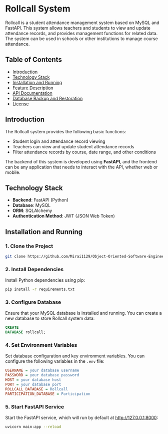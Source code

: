 # Rollcall System

Rollcall is a student attendance management system based on MySQL and FastAPI. This system allows teachers and students
to view and update attendance records, and provides management functions for related data. The system can be used in
schools or other institutions to manage course attendance.

## Table of Contents

- [Introduction](#introduction)
- [Technology Stack](#technology-stack)
- [Installation and Running](#installation-and-running)
- [Feature Description](#feature-description)
- [API Documentation](#api-documentation)
- [Database Backup and Restoration](#database-backup-and-restoration)
- [License](#license)

## Introduction

The Rollcall system provides the following basic functions:

- Student login and attendance record viewing
- Teachers can view and update student attendance records
- Filter attendance records by course, date range, and other conditions

The backend of this system is developed using **FastAPI**, and the frontend can be any application that needs to
interact with the API, whether web or mobile.

## Technology Stack

- **Backend**: FastAPI (Python)
- **Database**: MySQL
- **ORM**: SQLAlchemy
- **Authentication Method**: JWT (JSON Web Token)

## Installation and Running

### 1. Clone the Project

```bash
git clone https://github.com/Mirai1129/Object-Oriented-Software-Engineering.git
```

### 2. Install Dependencies

Install Python dependencies using pip:

```bash
pip install -r requirements.txt
```

### 3. Configure Database

Ensure that your MySQL database is installed and running. You can create a new database to store Rollcall system data:

```sql
CREATE
DATABASE rollcall;
```

### 4. Set Environment Variables

Set database configuration and key environment variables. You can configure the following variables in the `.env` file:

```ini
USERNAME = your database username
PASSWORD = your database password
HOST = your database host
PORT = your database port
ROLLCALL_DATABASE = Rollcall
PARTICIPATION_DATABASE = Participation
```

### 5. Start FastAPI Service

Start the FastAPI service, which will run by default at http://127.0.0.1:8000:

```bash
uvicorn main:app --reload
```
